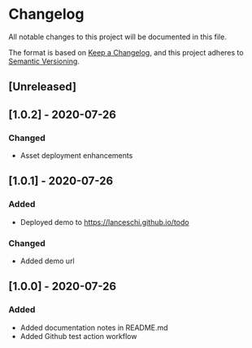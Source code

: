 # Changelog

All notable changes to this project will be documented in this file.

The format is based on [Keep a Changelog](https://keepachangelog.com/en/1.0.0/),
and this project adheres to [Semantic Versioning](https://semver.org/spec/v2.0.0.html).

## [Unreleased]

## [1.0.2] - 2020-07-26

### Changed

- Asset deployment enhancements

## [1.0.1] - 2020-07-26

### Added

- Deployed demo to https://lanceschi.github.io/todo

### Changed

- Added demo url

## [1.0.0] - 2020-07-26

### Added

- Added documentation notes in README.md
- Added Github test action workflow
